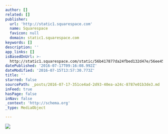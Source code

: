 ```yaml
---
author: []
related: []
publisher:
  url: 'http://static1.squarespace.com'
  name: Squarespace
  favicon: null
  domain: static1.squarespace.com
keywords: []
description: ''
app_links: []
isBasedOnUrl: >-
  http://static1.squarespace.com/static/56b417877da24fbed132d47e/56ee453a0442625503d350a7/56ee45962fe1319543b4edaa/1458456035609/DSC_0397.JPG?format=750w
datePublished: '2016-07-17T09:16:08.992Z'
dateModified: '2016-07-15T13:57:30.773Z'
title: ''
starred: false
sourcePath: _posts/2016-07-17-351ce4ad-2d93-40ea-a24c-8787e01b3de3.md
inFeed: true
hasPage: false
inNav: false
_context: 'http://schema.org'
_type: MediaObject

---
```

<article style=""><img src="http://static1.squarespace.com/static/56b417877da24fbed132d47e/56ee453a0442625503d350a7/56ee45962fe1319543b4edaa/1458456035609/DSC_0397.JPG?format=750w" /></article>